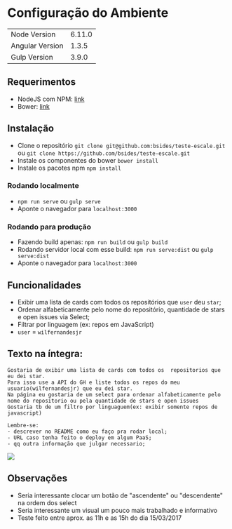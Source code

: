# Configuração do Ambiente

<table>
<tr>
<td>Node Version</td><td>6.11.0</td>
</tr>
<tr>
<td>Angular Version</td><td>1.3.5</td>
</tr>
<tr>
<td>Gulp Version</td>
<td>3.9.0</td>
</tr>
</table>

## Requerimentos

* NodeJS com NPM: [link](https://nodejs.org/)
* Bower: [link](https://bower.io/)

## Instalação

* Clone o repositório `git clone git@github.com:bsides/teste-escale.git` ou `git clone https://github.com/bsides/teste-escale.git`
* Instale os componentes do bower `bower install`
* Instale os pacotes npm `npm install`

### Rodando localmente

* `npm run serve` ou `gulp serve`
* Aponte o navegador para `localhost:3000`

### Rodando para produção

* Fazendo build apenas: `npm run build` ou `gulp build`
* Rodando servidor local com esse build: `npm run serve:dist` ou `gulp serve:dist`
* Aponte o navegador para `localhost:3000`

## Funcionalidades

* Exibir uma lista de cards com todos os repositórios que `user` deu `star`;
* Ordenar alfabeticamente pelo nome do repositório, quantidade de stars e open issues via Select;
* Filtrar por linguagem (ex: repos em JavaScript)
* `user` = `wilfernandesjr`

## Texto na íntegra:

```
Gostaria de exibir uma lista de cards com todos os  repositorios que eu dei star.
Para isso use a API do GH e liste todos os repos do meu usuario(wilfernandesjr) que eu dei star.
Na página eu gostaria de um select para ordenar alfabeticamente pelo nome do repositorio ou pela quantidade de stars e open issues
Gostaria tb de um filtro por linguaguem(ex: exibir somente repos de javascript)

Lembre-se:
- descrever no README como eu faço pra rodar local;
- URL caso tenha feito o deploy em algum PaaS;
- qq outra informação que julgar necessario;
```

![](readme/card.png)

## Observações

* Seria interessante clocar um botão de "ascendente" ou "descendente" na ordem dos select
* Seria interessante um visual um pouco mais trabalhado e informativo
* Teste feito entre aprox. as 11h e as 15h do dia 15/03/2017
